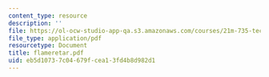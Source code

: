```yaml
---
content_type: resource
description: ''
file: https://ol-ocw-studio-app-qa.s3.amazonaws.com/courses/21m-735-technical-design-scenery-mechanisms-and-special-effects-spring-2004/eb5d10737c04679fcea13fd4b8d982d1_flameretar.pdf
file_type: application/pdf
resourcetype: Document
title: flameretar.pdf
uid: eb5d1073-7c04-679f-cea1-3fd4b8d982d1
---
```


